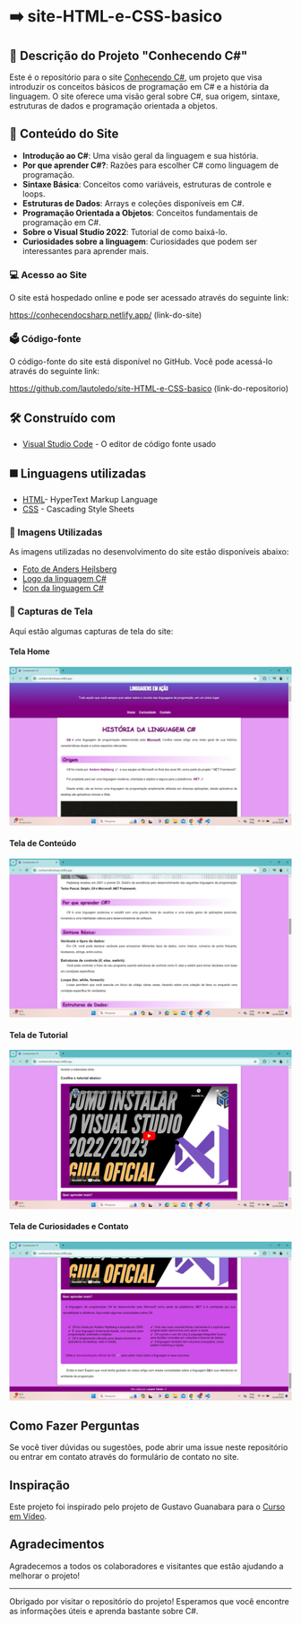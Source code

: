 # ➡️ site-HTML-e-CSS-basico


## 📰 Descrição do Projeto "Conhecendo C#"

Este é o repositório para o site [Conhecendo C#](https://conhecendocsharp.netlify.app/), um projeto que visa introduzir os conceitos básicos de programação em C# e a história da linguagem. O site oferece uma visão geral sobre C#, sua origem, sintaxe, estruturas de dados e programação orientada a objetos.

## 📔 Conteúdo do Site

- **Introdução ao C#**: Uma visão geral da linguagem e sua história.
- **Por que aprender C#?**: Razões para escolher C# como linguagem de programação.
- **Sintaxe Básica**: Conceitos como variáveis, estruturas de controle e loops.
- **Estruturas de Dados**: Arrays e coleções disponíveis em C#.
- **Programação Orientada a Objetos**: Conceitos fundamentais de programação em C#.
- **Sobre o Visual Studio 2022**: Tutorial de como baixá-lo.
- **Curiosidades sobre a linguagem**: Curiosidades que podem ser interessantes para aprender mais.


### 💻 Acesso ao Site

O site está hospedado online e pode ser acessado através do seguinte link:

https://conhecendocsharp.netlify.app/
(link-do-site)

### 🗳️ Código-fonte

O código-fonte do site está disponível no GitHub. Você pode acessá-lo através do seguinte link:

https://github.com/lautoledo/site-HTML-e-CSS-basico
(link-do-repositorio)

## 🛠️ Construído com

* [Visual Studio Code](https://code.visualstudio.com/) - O editor de código fonte usado

## ◼️ Linguagens utilizadas

* [HTML](https://github.com/lautoledo/site-HTML-e-CSS-basico/blob/main/index.html)- HyperText Markup Language
* [CSS](https://github.com/lautoledo/site-HTML-e-CSS-basico/blob/main/styles.css) - Cascading Style Sheets



### 📱 Imagens Utilizadas

As imagens utilizadas no desenvolvimento do site estão disponíveis abaixo:
* [Foto de Anders Hejlsberg](https://github.com/lautoledo/site-HTML-e-CSS-basico/blob/main/Anders_Hejlsberg.jpg)
* [Logo da linguagem C#](https://github.com/lautoledo/site-HTML-e-CSS-basico/blob/main/c-sharp%20logo.webp)
* [Ícon da linguagem C#](https://github.com/lautoledo/site-HTML-e-CSS-basico/blob/main/icon.webp)

### 📸 Capturas de Tela

Aqui estão algumas capturas de tela do site:
                                                        
#### Tela Home

![print_tela_home](https://github.com/lautoledo/site-HTML-e-CSS-basico/blob/main/tela%20home.png)
 
#### Tela de Conteúdo

![print_conteudo](https://github.com/lautoledo/site-HTML-e-CSS-basico/blob/main/tela%20de%20conte%C3%BAdo.png)

 
#### Tela de Tutorial

![print_tutorial](https://github.com/lautoledo/site-HTML-e-CSS-basico/blob/main/tela%20de%20tutorial.png)

 
#### Tela de Curiosidades e Contato

![print_contato](https://github.com/lautoledo/site-HTML-e-CSS-basico/blob/main/tela%20de%20curiosidades%20e%20contato.png)


## Como Fazer Perguntas

Se você tiver dúvidas ou sugestões, pode abrir uma issue neste repositório ou entrar em contato através do formulário de contato no site.

## Inspiração

Este projeto foi inspirado pelo projeto de Gustavo Guanabara para o [Curso em Vídeo](https://www.cursoemvideo.com/).

## Agradecimentos

Agradecemos a todos os colaboradores e visitantes que estão ajudando a melhorar o projeto!

---

Obrigado por visitar o repositório do projeto! Esperamos que você encontre as informações úteis e aprenda bastante sobre C#.
